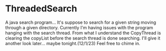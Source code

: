 # ThreadedSearch
A java search program...
It's suppose to search for a given string moving through a given directory. 
Currently I'm having issues with the program hanging with the search thread.
From what I understand the CopyThread is clearing the copyList before the search thread is done searching.
I'll give it another look later... maybe tonight.(12/1/23)
Feel free to chime in.
